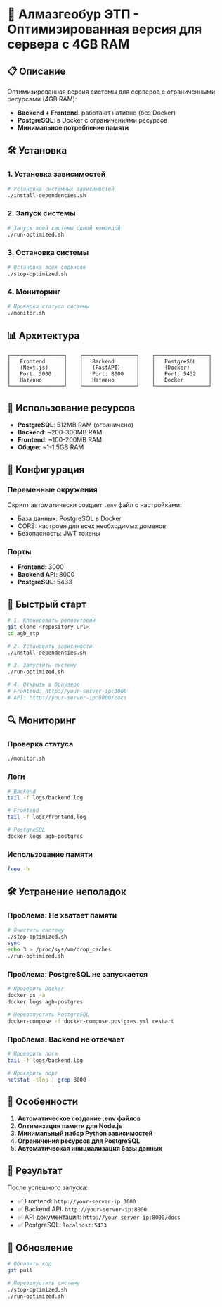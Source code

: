 # 🚀 Алмазгеобур ЭТП - Оптимизированная версия для сервера с 4GB RAM

## 📋 Описание

Оптимизированная версия системы для серверов с ограниченными ресурсами (4GB RAM):
- **Backend + Frontend**: работают нативно (без Docker)
- **PostgreSQL**: в Docker с ограничениями ресурсов
- **Минимальное потребление памяти**

## 🛠 Установка

### 1. Установка зависимостей
```bash
# Установка системных зависимостей
./install-dependencies.sh
```

### 2. Запуск системы
```bash
# Запуск всей системы одной командой
./run-optimized.sh
```

### 3. Остановка системы
```bash
# Остановка всех сервисов
./stop-optimized.sh
```

### 4. Мониторинг
```bash
# Проверка статуса системы
./monitor.sh
```

## 📊 Архитектура

```
┌─────────────────┐    ┌─────────────────┐    ┌─────────────────┐
│   Frontend      │    │   Backend       │    │   PostgreSQL    │
│   (Next.js)     │    │   (FastAPI)     │    │   (Docker)      │
│   Port: 3000    │    │   Port: 8000    │    │   Port: 5432    │
│   Нативно       │    │   Нативно       │    │   Docker        │
└─────────────────┘    └─────────────────┘    └─────────────────┘
```

## 💾 Использование ресурсов

- **PostgreSQL**: 512MB RAM (ограничено)
- **Backend**: ~200-300MB RAM
- **Frontend**: ~100-200MB RAM
- **Общее**: ~1-1.5GB RAM

## 🔧 Конфигурация

### Переменные окружения
Скрипт автоматически создает `.env` файл с настройками:
- База данных: PostgreSQL в Docker
- CORS: настроен для всех необходимых доменов
- Безопасность: JWT токены

### Порты
- **Frontend**: 3000
- **Backend API**: 8000
- **PostgreSQL**: 5433

## 🚀 Быстрый старт

```bash
# 1. Клонировать репозиторий
git clone <repository-url>
cd agb_etp

# 2. Установить зависимости
./install-dependencies.sh

# 3. Запустить систему
./run-optimized.sh

# 4. Открыть в браузере
# Frontend: http://your-server-ip:3000
# API: http://your-server-ip:8000/docs
```

## 🔍 Мониторинг

### Проверка статуса
```bash
./monitor.sh
```

### Логи
```bash
# Backend
tail -f logs/backend.log

# Frontend
tail -f logs/frontend.log

# PostgreSQL
docker logs agb-postgres
```

### Использование памяти
```bash
free -h
```

## 🛠 Устранение неполадок

### Проблема: Не хватает памяти
```bash
# Очистить систему
./stop-optimized.sh
sync
echo 3 > /proc/sys/vm/drop_caches
./run-optimized.sh
```

### Проблема: PostgreSQL не запускается
```bash
# Проверить Docker
docker ps -a
docker logs agb-postgres

# Перезапустить PostgreSQL
docker-compose -f docker-compose.postgres.yml restart
```

### Проблема: Backend не отвечает
```bash
# Проверить логи
tail -f logs/backend.log

# Проверить порт
netstat -tlnp | grep 8000
```

## 📝 Особенности

1. **Автоматическое создание .env файлов**
2. **Оптимизация памяти для Node.js**
3. **Минимальный набор Python зависимостей**
4. **Ограничения ресурсов для PostgreSQL**
5. **Автоматическая инициализация базы данных**

## 🎯 Результат

После успешного запуска:
- ✅ Frontend: `http://your-server-ip:3000`
- ✅ Backend API: `http://your-server-ip:8000`
- ✅ API документация: `http://your-server-ip:8000/docs`
- ✅ PostgreSQL: `localhost:5433`

## 🔄 Обновление

```bash
# Обновить код
git pull

# Перезапустить систему
./stop-optimized.sh
./run-optimized.sh
```
